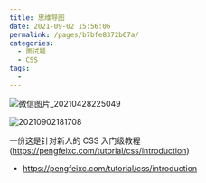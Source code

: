 ```yaml
---
title: 思维导图
date: 2021-09-02 15:56:06
permalink: /pages/b7bfe8372b67a/
categories:
  - 面试题
  - CSS
tags:
  -
---
```


![微信图片_20210428225049](https://gcore.jsdelivr.net/gh/wu529778790/image/blog/微信图片_20210428225049.png)

![20210902181708](https://gcore.jsdelivr.net/gh/wu529778790/image/blog/20210902181708.png)

<!-- more -->

一份这是针对新人的 CSS 入门级教程 (<https://pengfeixc.com/tutorial/css/introduction>)

- <https://pengfeixc.com/tutorial/css/introduction>

